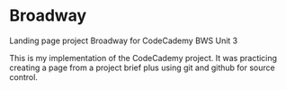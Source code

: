 # Broadway
Landing page project Broadway for CodeCademy BWS Unit 3

This is my implementation of the CodeCademy project. It was practicing creating a page from a project brief plus using git and github for source control.
